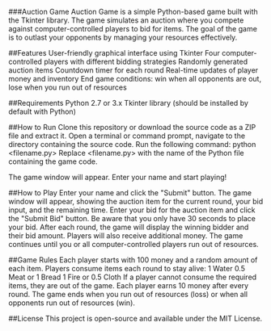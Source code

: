 ###Auction Game
Auction Game is a simple Python-based game built with the Tkinter library. The game simulates an auction where you compete against computer-controlled players to bid for items. The goal of the game is to outlast your opponents by managing your resources effectively.

##Features
User-friendly graphical interface using Tkinter
Four computer-controlled players with different bidding strategies
Randomly generated auction items
Countdown timer for each round
Real-time updates of player money and inventory
End game conditions: win when all opponents are out, lose when you run out of resources

##Requirements
Python 2.7 or 3.x
Tkinter library (should be installed by default with Python)

##How to Run
Clone this repository or download the source code as a ZIP file and extract it.
Open a terminal or command prompt, navigate to the directory containing the source code.
Run the following command:
python <filename.py>
Replace <filename.py> with the name of the Python file containing the game code.

The game window will appear. Enter your name and start playing!

##How to Play
Enter your name and click the "Submit" button.
The game window will appear, showing the auction item for the current round, your bid input, and the remaining time.
Enter your bid for the auction item and click the "Submit Bid" button. Be aware that you only have 30 seconds to place your bid.
After each round, the game will display the winning bidder and their bid amount. Players will also receive additional money.
The game continues until you or all computer-controlled players run out of resources.

##Game Rules
Each player starts with 100 money and a random amount of each item.
Players consume items each round to stay alive:
1 Water
0.5 Meat or 1 Bread
1 Fire or 0.5 Cloth
If a player cannot consume the required items, they are out of the game.
Each player earns 10 money after every round.
The game ends when you run out of resources (loss) or when all opponents run out of resources (win).

##License
This project is open-source and available under the MIT License.